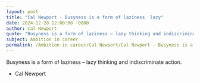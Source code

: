 ```yaml
---
layout: post
title: "Cal Newport - Busyness is a form of laziness  lazy"
date: 2024-12-28 12:00:00 -0000
author: Cal Newport
quote: "Busyness is a form of laziness – lazy thinking and indiscriminate action."
subject: Ambition in career
permalink: /Ambition in career/Cal Newport/Cal Newport - Busyness is a form of laziness  lazy
---
```


Busyness is a form of laziness – lazy thinking and indiscriminate action.

- Cal Newport
